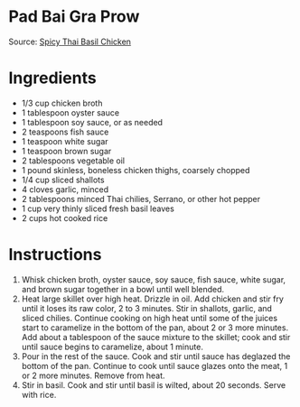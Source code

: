 # Pad Bai Gra Prow

Source: [Spicy Thai Basil Chicken](http://allrecipes.com/recipe/257938/spicy-thai-basil-chicken-pad-krapow-gai/)

# Ingredients
* 1/3 cup chicken broth
* 1 tablespoon oyster sauce
* 1 tablespoon soy sauce, or as needed
* 2 teaspoons fish sauce
* 1 teaspoon white sugar
* 1 teaspoon brown sugar
* 2 tablespoons vegetable oil
* 1 pound skinless, boneless chicken thighs, coarsely chopped
* 1/4 cup sliced shallots
* 4 cloves garlic, minced
* 2 tablespoons minced Thai chilies, Serrano, or other hot pepper
* 1 cup very thinly sliced fresh basil leaves
* 2 cups hot cooked rice

# Instructions
1. Whisk chicken broth, oyster sauce, soy sauce, fish sauce, white sugar, and brown sugar together in a bowl until well blended.
1. Heat large skillet over high heat. Drizzle in oil. Add chicken and stir fry until it loses its raw color, 2 to 3 minutes. Stir in shallots, garlic, and sliced chilies. Continue cooking on high heat until some of the juices start to caramelize in the bottom of the pan, about 2 or 3 more minutes. Add about a tablespoon of the sauce mixture to the skillet; cook and stir until sauce begins to caramelize, about 1 minute.
1. Pour in the rest of the sauce. Cook and stir until sauce has deglazed the bottom of the pan. Continue to cook until sauce glazes onto the meat, 1 or 2 more minutes. Remove from heat.
1. Stir in basil. Cook and stir until basil is wilted, about 20 seconds. Serve with rice.

